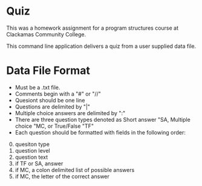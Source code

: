 # Quiz

This was a homework assignment for a program structures course at Clackamas Community College. 

This command line application delivers a quiz from a user supplied data file.

# Data File Format

- Must be a .txt file.
- Comments begin with a "#" or "//"
- Quesiont should be one line
- Questions are delimited by "|"
- Multiple choice answers are delimited by ":"
- There are three question types denoted as Short answer "SA, Multiple choice "MC, or True/False "TF"
- Each question should be formatted with fields in the following order:
0. quesiton type
1. question level
2. question text
3. if TF or SA, answer
3. if MC, a colon delimited list of possible answers
4. if MC, the letter of the correct answer
